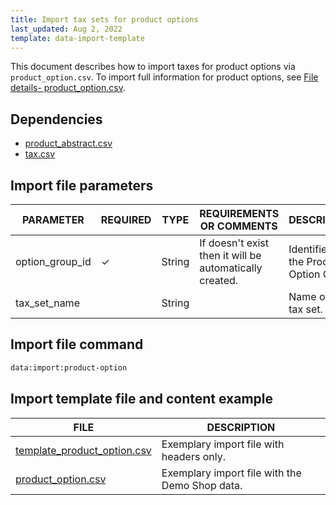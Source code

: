 ```yaml
---
title: Import tax sets for product options
last_updated: Aug 2, 2022
template: data-import-template
---
```



This document describes how to import taxes for product options via  `product_option.csv`. To import full information for product options, see [File details- product_option.csv](/docs/scos/dev/data-import/{{site.version}}/data-import-categories/special-product-types/product-options/file-details-product-option.csv.html).


## Dependencies

* [product_abstract.csv](/docs/scos/dev/data-import/{{site.version}}/data-import-categories/catalog-setup/products/file-details-product-abstract.csv.html)
* [tax.csv](/docs/pbc/all/tax-management/import-and-export-data/import-tax-sets.html)


## Import file parameters

| PARAMETER | REQUIRED | TYPE | REQUIREMENTS OR COMMENTS | DESCRIPTION |
| --- | --- | --- | --- | --- |
| option_group_id | &check; | String |If doesn't exist then it will be automatically created.  | Identifier of the Product Option Group. |
| tax_set_name |  | String || Name of the tax set. |

## Import file command

```bash
data:import:product-option
```

## Import template file and content example

| FILE | DESCRIPTION |
| --- | --- |
| [template_product_option.csv](https://spryker.s3.eu-central-1.amazonaws.com/docs/Developer+Guide/Back-End/Data+Manipulation/Data+Ingestion/Data+Import/Data+Import+Categories/Special+Product+Types/202109.0/Template_product_option.csv) | Exemplary import file with headers only. |
| [product_option.csv](https://spryker.s3.eu-central-1.amazonaws.com/docs/Developer+Guide/Back-End/Data+Manipulation/Data+Ingestion/Data+Import/Data+Import+Categories/Special+Product+Types/202109.0/product_option.csv) | Exemplary import file with the Demo Shop data. |
